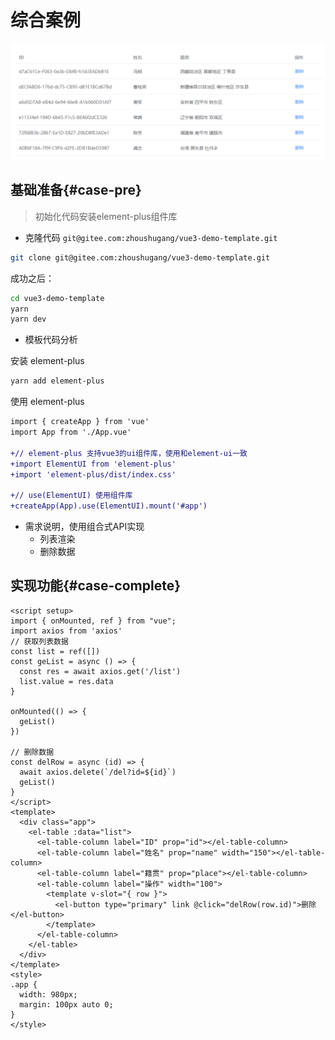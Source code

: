 # 综合案例

![image-20220713190914689](./images/image-20220713190914689.png)

## 基础准备{#case-pre}

> 初始化代码安装element-plus组件库

- 克隆代码 `git@gitee.com:zhoushugang/vue3-demo-template.git`

```bash
git clone git@gitee.com:zhoushugang/vue3-demo-template.git
```

成功之后：
```bash
cd vue3-demo-template
yarn 
yarn dev
```

- 模板代码分析

安装 element-plus
```bash
yarn add element-plus
```
使用 element-plus
```diff
import { createApp } from 'vue'
import App from './App.vue'

+// element-plus 支持vue3的ui组件库，使用和element-ui一致 
+import ElementUI from 'element-plus'
+import 'element-plus/dist/index.css'

+// use(ElementUI) 使用组件库
+createApp(App).use(ElementUI).mount('#app')
```



- 需求说明，使用组合式API实现
  - 列表渲染
  - 删除数据



## 实现功能{#case-complete}

```vue
<script setup>
import { onMounted, ref } from "vue";
import axios from 'axios'
// 获取列表数据
const list = ref([])
const geList = async () => {
  const res = await axios.get('/list')
  list.value = res.data
}

onMounted(() => {
  geList()
})

// 删除数据
const delRow = async (id) => {
  await axios.delete(`/del?id=${id}`)
  geList()
}
</script>
<template>
  <div class="app">
    <el-table :data="list">
      <el-table-column label="ID" prop="id"></el-table-column>
      <el-table-column label="姓名" prop="name" width="150"></el-table-column>
      <el-table-column label="籍贯" prop="place"></el-table-column>
      <el-table-column label="操作" width="100">
        <template v-slot="{ row }">
          <el-button type="primary" link @click="delRow(row.id)">删除</el-button>
        </template>
      </el-table-column>
    </el-table>
  </div>
</template>
<style>
.app {
  width: 980px;
  margin: 100px auto 0;
}
</style>
```
